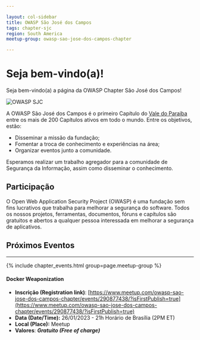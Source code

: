 ```yaml
---

layout: col-sidebar
title: OWASP São José dos Campos
tags: chapter-sjc
region: South America
meetup-group: owasp-sao-jose-dos-campos-chapter

---
```


# Seja bem-vindo(a)!

Seja bem-vindo(a) a página da OWASP Chapter São José dos Campos!

![OWASP SJC](/assets/images/logo_owasp_sjc.png)

A OWASP São José dos Campos é o primeiro Capítulo do [Vale do Paraiba](https://pt.wikipedia.org/wiki/Vale_do_Para%C3%ADba) entre os mais de 200 Capítulos ativos em todo o mundo. Entre os objetivos, estão:

* Disseminar a missão da fundação;
* Fomentar a troca de conhecimento e experiências na área;
* Organizar eventos junto a comunidade.

Esperamos realizar um trabalho agregador para a comunidade de Segurança da Informação, assim como disseminar o conhecimento.

## Participação

O Open Web Application Security Project (OWASP) é uma fundação sem fins lucrativos que trabalha para melhorar a segurança do software. Todos os nossos projetos, ferramentas, documentos, fóruns e capítulos são gratuitos e abertos a qualquer pessoa interessada em melhorar a segurança de aplicativos.


## Próximos Eventos
---------------------
{% include chapter_events.html group=page.meetup-group %}

#### Docker Weaponization
  - **Inscrição (Registration link)**:
    [https://www.meetup.com/owasp-sao-jose-dos-campos-chapter/events/290877438/?isFirstPublish=true](https://www.meetup.com/owasp-sao-jose-dos-campos-chapter/events/290877438/?isFirstPublish=true)
  - **Data (Date/Time):** 26/01/2023 - 21h Horário de Brasília (2PM ET)
  - **Local (Place):** Meetup
  - **Valores**: ***Gratuito (Free of charge)***
